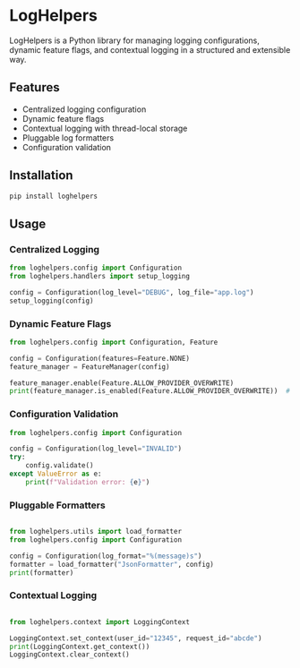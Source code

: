 # LogHelpers

LogHelpers is a Python library for managing logging configurations, dynamic feature flags, and contextual logging in a structured and extensible way.

## Features
- Centralized logging configuration
- Dynamic feature flags
- Contextual logging with thread-local storage
- Pluggable log formatters
- Configuration validation

## Installation
```bash
pip install loghelpers
```

## Usage

### Centralized Logging
```python
from loghelpers.config import Configuration
from loghelpers.handlers import setup_logging

config = Configuration(log_level="DEBUG", log_file="app.log")
setup_logging(config)
```

### Dynamic Feature Flags
```python
from loghelpers.config import Configuration, Feature

config = Configuration(features=Feature.NONE)
feature_manager = FeatureManager(config)

feature_manager.enable(Feature.ALLOW_PROVIDER_OVERWRITE)
print(feature_manager.is_enabled(Feature.ALLOW_PROVIDER_OVERWRITE))  # True
```

### Configuration Validation
```python
from loghelpers.config import Configuration

config = Configuration(log_level="INVALID")
try:
    config.validate()
except ValueError as e:
    print(f"Validation error: {e}")
```

### Pluggable Formatters

```python

from loghelpers.utils import load_formatter
from loghelpers.config import Configuration

config = Configuration(log_format="%(message)s")
formatter = load_formatter("JsonFormatter", config)
print(formatter)
```

### Contextual Logging

```python

from loghelpers.context import LoggingContext

LoggingContext.set_context(user_id="12345", request_id="abcde")
print(LoggingContext.get_context())
LoggingContext.clear_context()
```
